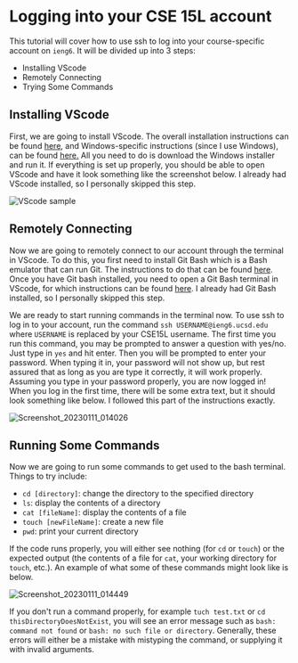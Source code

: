
# Logging into your CSE 15L account
This tutorial will cover how to use ssh to log into your course-specific account on `ieng6`. It will be divided up into 3 steps:

 -  Installing VScode
-   Remotely Connecting
-   Trying Some Commands
## Installing VScode
First, we are going to install VScode. The overall installation instructions can be found [here](https://code.visualstudio.com/docs), and Windows-specific instructions (since I use Windows), can be found [here.](https://code.visualstudio.com/docs/setup/windows) All you need to do is download the Windows installer and run it. If everything is set up properly, you should be able to open VScode and have it look something like the screenshot below. I already had VScode installed, so I personally skipped this step.

![VScode sample](https://user-images.githubusercontent.com/56090826/211933477-f166a89b-032b-49c6-b7ad-6942c370950c.png)
## Remotely Connecting
Now we are going to remotely connect to our account through the terminal in VScode. To do this, you first need to install Git Bash which is a Bash emulator that can run Git. The instructions to do that can be found [here](https://gitforwindows.org/). Once you have Git bash installed, you need to open a Git Bash terminal in VScode, for which instructions can be found [here](https://stackoverflow.com/questions/42606837/how-do-i-use-bash-on-windows-from-the-visual-studio-code-integrated-terminal/50527994#50527994). I already had Git Bash installed, so I personally skipped this step.

We are ready to start running commands in the terminal now. To use ssh to log in to your account, run the command  `ssh USERNAME@ieng6.ucsd.edu` where `USERNAME` is replaced by your CSE15L username. The first time you run this command, you may be prompted to answer a question with yes/no. Just type in `yes` and hit enter. Then you will be prompted to enter your password. When typing it in, your password will not show up, but rest assured that as long as you are type it correctly, it will work properly. Assuming you type in your password properly, you are now logged in! When you log in the first time, there will be some extra text, but it should look something like below. I followed this part of the instructions exactly.

![Screenshot_20230111_014026](https://user-images.githubusercontent.com/56090826/211941573-33542327-a8e0-4b63-a6b5-2dc877ab31e1.png)
## Running Some Commands
Now we are going to run some commands to get used to the bash terminal. Things to try include:

 - `cd [directory]`: change the directory to the specified directory
 - `ls`: display the contents of a directory
 - `cat [fileName]`: display the contents of a file
 - `touch [newFileName]`: create a new file
 - `pwd`: print your current directory

If the code runs properly, you will either see nothing (for `cd` or `touch`) or the expected output (the contents of a file for `cat`, your working directory for `touch`, etc.). An example of what some of these commands might look like is below.

![Screenshot_20230111_014449](https://user-images.githubusercontent.com/56090826/211941696-cecfb634-30e6-4d75-b812-5642334f59e4.png)

If you don't run a command properly, for example `tuch test.txt` or `cd thisDirectoryDoesNotExist`, you will see an error message such as `bash: command not found` or `bash: no such file or directory`. Generally, these errors will either be a mistake with mistyping the command, or supplying it with invalid arguments.

